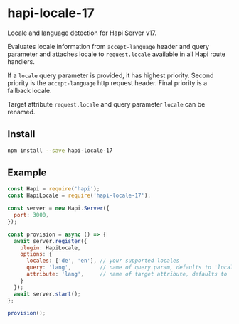 # hapi-locale-17

Locale and language detection for Hapi Server v17.

Evaluates locale information from `accept-language` header and query parameter and attaches locale to `request.locale` available in all Hapi route handlers.

If a `locale` query parameter is provided, it has highest priority. Second priority is the `accept-language` http request header. Final priority is a fallback locale.

Target attribute `request.locale` and query parameter `locale` can be renamed.

## Install

```bash
npm install --save hapi-locale-17
```

## Example

```js
const Hapi = require('hapi');
const HapiLocale = require('hapi-locale-17');

const server = new Hapi.Server({
  port: 3000,
});

const provision = async () => {
  await server.register({
    plugin: HapiLocale,
    options: {
      locales: ['de', 'en'], // your supported locales
      query: 'lang',         // name of query param, defaults to 'locale'
      attribute: 'lang',     // name of target attribute, defaults to 'locale'
    }
  });
  await server.start();
};

provision();
```
